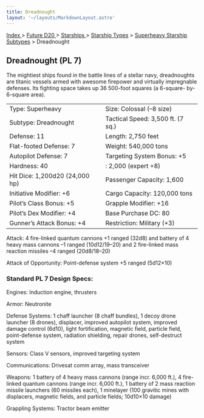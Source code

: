 ```yaml
---
title: Dreadnought
layout: '~/layouts/MarkdownLayout.astro'
---
```


[ Index ](/) > [ Future D20 ](/future.d20.srd) > [ Starships ](/future.d20.srd/starships) > [ Starship Types](/future.d20.srd/starships/starship) > [ Superheavy Starship Subtypes](/future.d20.srd/starships/starship.types/superheavy.starship) > Dreadnought

##  Dreadnought (PL 7)

The mightiest ships found in the battle lines of a stellar navy, dreadnoughts
are titanic vessels armed with awesome firepower and virtually impregnable
defenses. Its fighting space takes up 36 500-foot squares (a 6-square-
by-6-square area).


<table> <tr> <td> Type: Superheavy </td> <td> Size: Colossal (–8 size) </td> </tr> <tr class="shaded"> <td> Subtype: Dreadnought </td> <td> Tactical Speed: 3,500 ft. (7 sq.) </td> </tr> <tr> <td> Defense: 11 </td> <td> Length: 2,750 feet </td> </tr> <tr class="shaded"> <td> Flat-footed Defense: 7 </td> <td> Weight: 540,000 tons </td> </tr> <tr> <td> Autopilot Defense: 7 </td> <td> Targeting System Bonus: +5 </td> </tr> <tr class="shaded"> <td> Hardness: 40 </td> <td> : 2,000 (expert +8) </td> </tr> <tr> <td> Hit Dice: 1,200d20 (24,000 hp) </td> <td> Passenger Capacity: 1,600 </td> </tr> <tr class="shaded"> <td> Initiative Modifier: +6 </td> <td> Cargo Capacity: 120,000 tons </td> </tr> <tr> <td> Pilot’s Class Bonus: +5 </td> <td> Grapple Modifier: +16 </td> </tr> <tr class="shaded"> <td> Pilot’s Dex Modifier: +4 </td> <td> Base Purchase DC: 80 </td> </tr> <tr> <td> Gunner’s Attack Bonus: +4 </td> <td> Restriction: Military (+3) </td> </tr> </table>


Attack: 4 fire-linked quantum cannons +1 ranged (32d8) and battery of 4 heavy
mass cannons –1 ranged (10d12/19–20) and 2 fire-linked mass reaction missiles
–4 ranged (20d8/18–20)

Attack of Opportunity: Point-defense system +5 ranged (5d12×10)

###  Standard PL 7 Design Specs:

Engines: Induction engine, thrusters

Armor: Neutronite

Defense Systems: 1 chaff launcher (8 chaff bundles), 1 decoy drone launcher (8
drones), displacer, improved autopilot system, improved damage control (6d10),
light fortification, magnetic field, particle field, point-defense system,
radiation shielding, repair drones, self-destruct system

Sensors: Class V sensors, improved targeting system

Communications: Drivesat comm array, mass transceiver

Weapons: 1 battery of 4 heavy mass cannons (range incr. 6,000 ft.), 4 fire-
linked quantum cannons (range incr. 6,000 ft.), 1 battery of 2 mass reaction
missile launchers (60 missiles each), 1 minelayer (100 gravitic mines with
displacers, magnetic fields, and particle fields; 10d10×10 damage)

Grappling Systems: Tractor beam emitter

